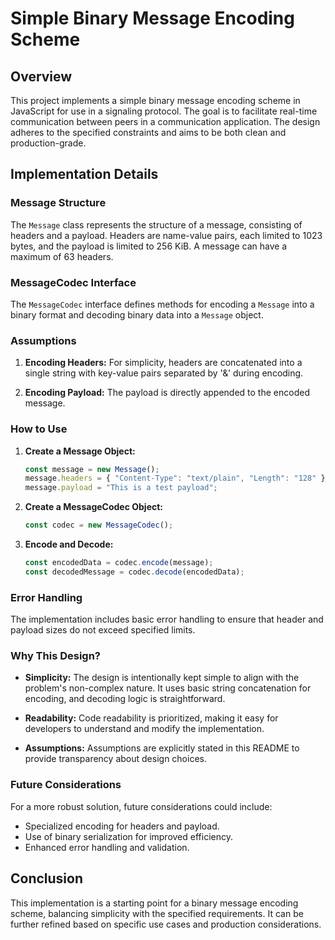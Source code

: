# Simple Binary Message Encoding Scheme

## Overview

This project implements a simple binary message encoding scheme in JavaScript for use in a signaling protocol. The goal is to facilitate real-time communication between peers in a communication application. The design adheres to the specified constraints and aims to be both clean and production-grade.

## Implementation Details

### Message Structure

The `Message` class represents the structure of a message, consisting of headers and a payload. Headers are name-value pairs, each limited to 1023 bytes, and the payload is limited to 256 KiB. A message can have a maximum of 63 headers.

### MessageCodec Interface

The `MessageCodec` interface defines methods for encoding a `Message` into a binary format and decoding binary data into a `Message` object.

### Assumptions

1. **Encoding Headers:** For simplicity, headers are concatenated into a single string with key-value pairs separated by '&' during encoding.

2. **Encoding Payload:** The payload is directly appended to the encoded message.

### How to Use

1. **Create a Message Object:**
    ```javascript
    const message = new Message();
    message.headers = { "Content-Type": "text/plain", "Length": "128" };
    message.payload = "This is a test payload";
    ```

2. **Create a MessageCodec Object:**
    ```javascript
    const codec = new MessageCodec();
    ```

3. **Encode and Decode:**
    ```javascript
    const encodedData = codec.encode(message);
    const decodedMessage = codec.decode(encodedData);
    ```

### Error Handling

The implementation includes basic error handling to ensure that header and payload sizes do not exceed specified limits.

### Why This Design?

- **Simplicity:** The design is intentionally kept simple to align with the problem's non-complex nature. It uses basic string concatenation for encoding, and decoding logic is straightforward.

- **Readability:** Code readability is prioritized, making it easy for developers to understand and modify the implementation.

- **Assumptions:** Assumptions are explicitly stated in this README to provide transparency about design choices.

### Future Considerations

For a more robust solution, future considerations could include:
- Specialized encoding for headers and payload.
- Use of binary serialization for improved efficiency.
- Enhanced error handling and validation.

## Conclusion

This implementation is a starting point for a binary message encoding scheme, balancing simplicity with the specified requirements. It can be further refined based on specific use cases and production considerations.
